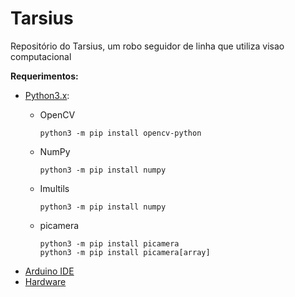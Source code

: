 # Tarsius
Repositório do Tarsius, um robo seguidor de linha que utiliza visao computacional

**Requerimentos:**
- [Python3.x](https://www.python.org/downloads/):
    - OpenCV
    
      ```shell
      python3 -m pip install opencv-python
      ```
    
    - NumPy
    
        ```shell
        python3 -m pip install numpy
        ```
        
    - Imultils
    
        ```shell
        python3 -m pip install numpy
        ```
        
    - picamera
        ```shell
        python3 -m pip install picamera
        python3 -m pip install picamera[array]
        ```
- [Arduino IDE](https://www.arduino.cc/en/Main/software)
- [Hardware](https://github.com/Jao8/Tarsius/blob/master/Hardware/hardList.txt)
